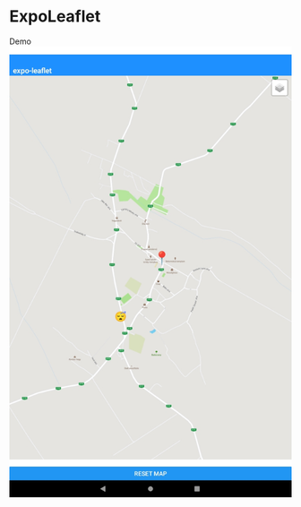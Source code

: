 # ExpoLeaflet
Demo
<img src="https://github.com/bzozoo/ExpoLeaflet/blob/main/EXPO-REACT-NATIVE-LEAFLET.jpg?raw=true" alt="Expo Leaflet Demo" />
